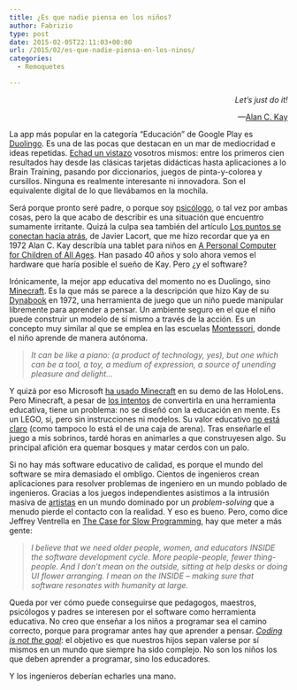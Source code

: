 ```yaml
---
title: ¿Es que nadie piensa en los niños?
author: Fabrizio
type: post
date: 2015-02-05T22:11:03+00:00
url: /2015/02/es-que-nadie-piensa-en-los-ninos/
categories:
  - Remoquetes

---
```

<p style="text-align: right;">
  <em>Let&#8217;s just do it!</em>
</p>

<p style="text-align: right;">
  —<a href="http://en.wikipedia.org/wiki/Alan_Kay" target="_blank">Alan C. Kay</a>
</p>

La app más popular en la categoría &#8220;Educación&#8221; de Google Play es <a href="https://www.duolingo.com/" target="_blank">Duolingo</a>. Es una de las pocas que destacan en un mar de mediocridad e ideas repetidas. <a href="https://play.google.com/store/apps/category/EDUCATION/collection/topselling_free?hl=en" target="_blank">Echad un vistazo</a> vosotros mismos: entre los primeros cien resultados hay desde las clásicas tarjetas didácticas hasta aplicaciones a lo Brain Training, pasando por diccionarios, juegos de pinta-y-colorea y cursillos. Ninguna es realmente interesante ni innovadora. Son el equivalente digital de lo que llevábamos en la mochila.

Será porque pronto seré padre, o porque soy <a href="http://remoquete.com/2014/12/por-que-estudio-lenguajes-de-programacion/" target="_blank">psicólogo</a>, o tal vez por ambas cosas, pero la que acabo de describir es una situación que encuentro sumamente irritante. Quizá la culpa sea también del artículo <a href="http://hipertextual.com/2015/02/tecnologia-invisible-puntos" target="_blank">Los puntos se conectan hacia atrás</a>, de Javier Lacort, que me hizo recordar que ya en 1972 Alan C. Kay describía una tablet para niños en <a href="http://www.mprove.de/diplom/gui/kay72.html" target="_blank">A Personal Computer for Children of All Ages</a>. Han pasado 40 años y solo ahora vemos el hardware que haría posible el sueño de Kay. Pero ¿y el software?

Irónicamente, la mejor app educativa del momento no es Duolingo, sino <a href="http://minecraftedu.com/" target="_blank">Minecraft</a>. Es la que más se parece a la descripción que hizo Kay de su <a href="http://en.wikipedia.org/wiki/Dynabook" target="_blank">Dynabook</a> en 1972, una herramienta de juego que un niño puede manipular libremente para aprender a pensar. Un ambiente seguro en el que el niño puede construir un modelo de sí mismo a través de la acción. Es un concepto muy similar al que se emplea en las escuelas <a href="http://en.wikipedia.org/wiki/Montessori_education" target="_blank">Montessori</a>, donde el niño aprende de manera autónoma.

> <p style="text-align: left;">
>   <em>It can be like a piano: (a product of technology, yes), but one which can be a tool, a toy, a medium of expression, a source of unending pleasure and delight&#8230;</em>
> </p>

Y quizá por eso Microsoft <a href="https://www.youtube.com/watch?v=QRQv74J7oSk" target="_blank">ha usado Minecraft</a> en su demo de las HoloLens. Pero Minecraft, a pesar de <a href="http://www.learntomod.com/" target="_blank">los intentos</a> de convertirla en una herramienta educativa, tiene un problema: no se diseñó con la educación en mente. Es un LEGO, sí, pero sin instrucciones ni modelos. Su valor educativo <a href="http://2machines.com/183040/" target="_blank">no está claro</a> (como tampoco lo está el de una caja de arena). Tras enseñarle el juego a mis sobrinos, tardé horas en animarles a que construyesen algo. Su principal afición era quemar bosques y matar cerdos con un palo.

Si no hay más software educativo de calidad, es porque el mundo del software se mira demasiado el ombligo. Cientos de ingenieros crean aplicaciones para resolver problemas de ingeniero en un mundo poblado de ingenieros. Gracias a los juegos independientes asistimos a la intrusión masiva de <a href="http://remoquete.com/2014/04/el-videojuego-es-arte-critiquemoslo-como-tal/" target="_blank">artistas</a> en un mundo dominado por un _problem-solving_ que a menudo pierde el contacto con la realidad. Y eso es bueno. Pero, como dice Jeffrey Ventrella en <a href="https://ventrellathing.wordpress.com/2013/06/18/the-case-for-slow-programming/" target="_blank">The Case for Slow Programming</a>, hay que meter a más gente:

> <p style="text-align: left;">
>   <em>I believe that we need older people, women, and educators INSIDE the software development cycle. More people-people, fewer thing-people. And I don’t mean on the outside, sitting at help desks or doing UI flower arranging. I mean on the INSIDE – making sure that software resonates with humanity at large.</em>
> </p>

Queda por ver cómo puede conseguirse que pedagogos, maestros, psicólogos y padres se interesen por el software como herramienta educativa. No creo que enseñar a los niños a programar sea el camino correcto, porque para programar antes hay que aprender a pensar. <a href="http://blog.codinghorror.com/please-dont-learn-to-code/" target="_blank"><em>Coding is not the goal</em></a>: el objetivo es que nuestros hijos sepan valerse por sí mismos en un mundo que siempre ha sido complejo. No son los niños los que deben aprender a programar, sino los educadores.

Y los ingenieros deberían echarles una mano.